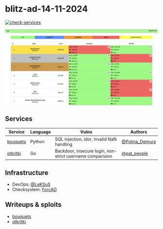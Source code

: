 # blitz-ad-14-11-2024

[![check-services](https://github.com/dtlhub/blitz-ad-14-11-2024/actions/workflows/check-services.yml/badge.svg?branch=master&event=push)](https://github.com/dtlhub/dtlad2023/actions/workflows/check-services.yml)

![Scoreboard leaders](/screenshots/top.png)

## Services

| Service                        | Language | Vulns                                                     | Authors                                       |
| ------------------------------ | -------- | --------------------------------------------------------- | --------------------------------------------- |
| [bouquets](services/bouquets/) | Python   | SQL injection, idor, invalid NaN handling  | [@Polina_Demura](https://t.me/@Polina_Demura) |
| [otkritki](services/otkritki/) | Go       | Backdoor, insecure login, non-strict username comparision | [@eat_people](https://t.me/eat_people)        |

## Infrastructure

- DevOps: [@LeKSuS](https://t.me/tarasovion)
- Checksystem: [ForcAD](https://github.com/pomo-mondreganto/ForcAD)

## Writeups & sploits

- [bouquets](/sploits/bouquets/)
- [otkritki](/sploits/otkritki/)
